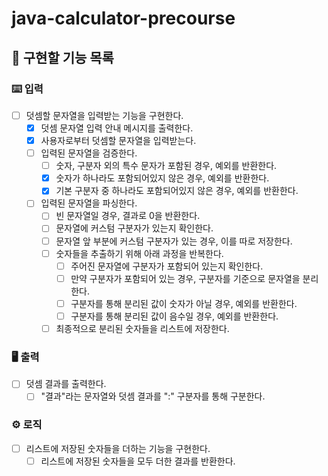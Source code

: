 # java-calculator-precourse

## 🚀 구현할 기능 목록 

### ⌨️ 입력

- [ ] 덧셈할 문자열을 입력받는 기능을 구현한다.
  - [x] 덧셈 문자열 입력 안내 메시지를 출력한다.
  - [x] 사용자로부터 덧셈할 문자열을 입력받는다.
  - [ ] 입력된 문자열을 검증한다.
    - [ ] 숫자, 구분자 외의 특수 문자가 포함된 경우, 예외를 반환한다.
    - [x] 숫자가 하나라도 포함되어있지 않은 경우, 예외를 반환한다.
    - [x] 기본 구분자 중 하나라도 포함되어있지 않은 경우, 예외를 반환한다.
  - [ ] 입력된 문자열을 파싱한다.
    - [ ] 빈 문자열일 경우, 결과로 0을 반환한다.
    - [ ] 문자열에 커스텀 구분자가 있는지 확인한다.
    - [ ] 문자열 앞 부분에 커스텀 구분자가 있는 경우, 이를 따로 저장한다.
    - [ ] 숫자들을 추출하기 위해 아래 과정을 반복한다.
      - [ ] 주어진 문자열에 구분자가 포함되어 있는지 확인한다.
      - [ ] 만약 구분자가 포함되어 있는 경우, 구분자를 기준으로 문자열을 분리한다.
      - [ ] 구분자를 통해 분리된 값이 숫자가 아닐 경우, 예외를 반환한다.
      - [ ] 구분자를 통해 분리된 값이 음수일 경우, 예외를 반환한다.
    - [ ] 최종적으로 분리된 숫자들을 리스트에 저장한다.

### 🖥 출력

- [ ] 덧셈 결과를 출력한다.
  - [ ] "결과"라는 문자열와 덧셈 결과를 ":" 구분자를 통해 구분한다.

### ⚙️ 로직

- [ ] 리스트에 저장된 숫자들을 더하는 기능을 구현한다.
  - [ ] 리스트에 저장된 숫자들을 모두 더한 결과를 반환한다.